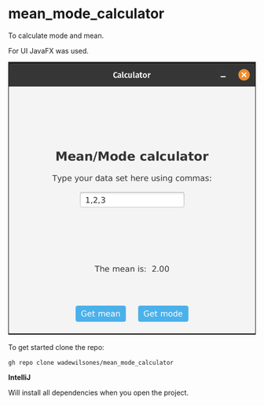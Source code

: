 # mean_mode_calculator
To calculate mode and mean.

For UI JavaFX was used.

![image](https://raw.githubusercontent.com/wadewilsones/mean_mode_calculator/main/Calculator.png)

To get started clone the repo:

```
gh repo clone wadewilsones/mean_mode_calculator

```

<b>IntelliJ</b>

Will install all dependencies when you open the project.
